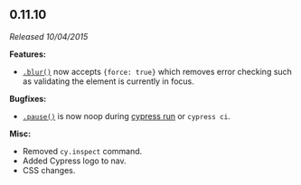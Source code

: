 ## 0.11.10

_Released 10/04/2015_

**Features:**

- [`.blur()`](/api/commands/blur) now accepts `{force: true}` which removes
  error checking such as validating the element is currently in focus.

**Bugfixes:**

- [`.pause()`](/api/commands/pause) is now noop during
  [cypress run](/guides/guides/command-line#cypress-run) or `cypress ci`.

**Misc:**

- Removed `cy.inspect` command.
- Added Cypress logo to nav.
- CSS changes.
